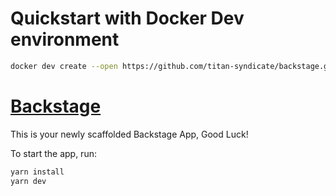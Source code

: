 # Quickstart with Docker Dev environment

```sh
docker dev create --open https://github.com/titan-syndicate/backstage.git
```

# [Backstage](https://backstage.io)

This is your newly scaffolded Backstage App, Good Luck!

To start the app, run:

```sh
yarn install
yarn dev
```